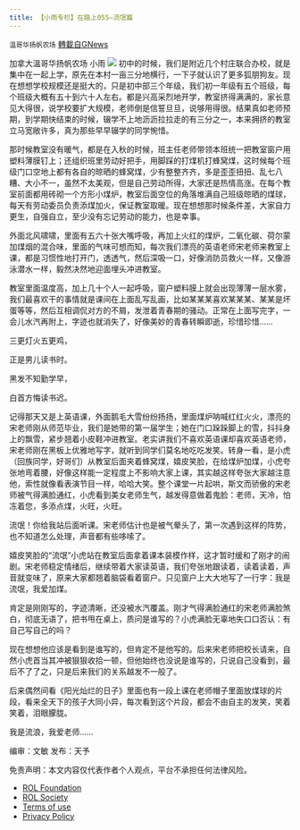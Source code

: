 ```yaml
---
title: 【小雨专栏】在路上055—流氓篇
---
```

`温哥华扬帆农场` [轉載自GNews](https://gnews.org/zh-hans/1813262/)

加拿大溫哥华扬帆农场 小雨
![](https://assets.gnews.org/wp-content/uploads/2021/11/专栏图.png)
初中的时候，我们是附近几个村庄联合办校，就是集中在一起上学，原先在本村一亩三分地横行，一下子就认识了更多狐朋狗友。现在想想学校规模还是挺大的，只是初中部三个年级，我们初一年级有五个班级，每个班级大概有五十到六十人左右。都是兴高采烈地开学，教室挤得满满的，家长意见大得很，说学校要扩大规模，老师倒是信誓旦旦，说够用得很。结果真如老师预期，到学期快结束的时候，辍学不上地沥沥拉拉走的有三分之一，本来拥挤的教室立马宽敞许多，真为那些早早辍学的同学惋惜。

那时候教室没有暖气，都是在入秋的时候，班主任老师带领本班统一把教室窗户用塑料薄膜钉上；还组织班里劳动好把手，用脚踩的打煤机打蜂窝煤，这时候每个班级门口空地上都有各自的晾晒的蜂窝煤，少有整整齐齐，多是歪歪扭扭、乱七八糟、大小不一，虽然不太美观，但是自己劳动所得，大家还是热情高涨。在每个教室前面都用砖砌一个方形小煤炉，教室后面空位的角落堆满自己班级晾晒的煤球，每天有劳动委员负责添煤加火，保证教室取暖。现在想想那时候条件差，大家自力更生，自强自立，至少没有忘记劳动的能力，也是幸事。

外面北风啸啸，里面有五六十张大嘴呼吸，再加上火红的煤炉，二氧化碳、荷尔蒙加煤烟的混合味，里面的气味可想而知，每次我们漂亮的英语老师宋老师来教室上课，都是习惯性地打开门，透透气，然后深吸一口，好像消防员救火一样，又像游泳潜水一样，毅然决然地迎面埋头冲进教室。

教室里面温度高，加上几十个人一起呼吸，窗户塑料膜上就会出现薄薄一层水雾，我们最喜欢干的事情就是课间在上面乱写乱画，比如某某某喜欢某某某、某某是坏蛋等等，然后互相调侃对方的不屑，发泄着青春期的骚动。正常在上面写完字，一会儿水汽再附上，字迹也就消失了，好像美妙的青春转瞬即逝，珍惜珍惜……

三更灯火五更鸡，

正是男儿读书时。

黑发不知勤学早，

白首方悔读书迟。

记得那天又是上英语课，外面鹅毛大雪纷纷扬扬，里面煤炉呐喊红红火火，漂亮的宋老师刚从师范毕业，我们是她带的第一届学生；她在门口跺跺脚上的雪，抖抖身上的飘雪，紧步翘着小皮鞋冲进教室。老实讲我们不喜欢英语课却喜欢英语老师，宋老师刚在黑板上优雅地写字，就听到同学们莫名地吃吃发笑。转身一看，是小虎（回族同学，好哥们）从教室后面夹着蜂窝煤，嬉皮笑脸，在给煤炉加煤，小虎夸张地弯着腰，好像这样能一定程度上不影响大家上课，其实越这样夸张大家越注意他，索性就像看表演节目一样，哈哈大笑。整个课堂一片起哄，斯文而骄傲的宋老师被气得满脸通红，小虎看到美女老师生气，越发得意做着鬼脸：老师，天冷，怕冻着您，多添点煤，火旺，火旺。

流氓！你给我站后面听课。宋老师估计也是被气晕头了，第一次遇到这样的阵势，也不知道怎么处理，声音都有些哆嗦了。

嬉皮笑脸的“流氓”小虎站在教室后面拿着课本装模作样，这才暂时缓和了刚才的闹剧。宋老师稳定情绪后，继续带着大家读英语，我们夸张地跟读着，读着读着，声音就变味了，原来大家都翘着脑袋看着窗户。只见窗户上大大地写了一行字：我是流氓，我爱加煤。

肯定是刚刚写的，字迹清晰，还没被水汽覆盖。刚才气得满脸通红的宋老师满脸煞白，彻底无语了，把书甩在桌上，质问是谁写的？小虎满脸无辜地失口口否认：有自己写自己的吗？

现在想想他应该是看到是谁写的，但肯定不是他写的。后来宋老师把校长请来，自然小虎首当其冲被狠狠收拾一顿，但他始终也没说是谁写的，只说自己没看到，最后不了了之，只是后来我们的关系越发不一般了。

后来偶然间看《阳光灿烂的日子》里面也有一段上课在老师帽子里面放煤球的片段，看来全天下的孩子大同小异，每次看到这个片段，都会不由自主的发笑，笑着笑着，泪眼朦胧。

我是流浪，我爱老师……

编审：文敏   发布：天予



 

免责声明：本文内容仅代表作者个人观点，平台不承担任何法律风险。

- [ROL Foundation](https://rolfoundation.org/)
- [ROL Society](https://rolsociety.org/)
- [Terms of use](https://gnews.org/terms-of-use-3/)
- [Privacy Policy](https://gnews.org/privacy-policy/)
